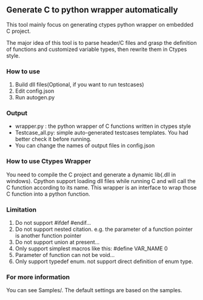 ## Generate C to python wrapper automatically
This tool mainly focus on generating ctypes python wrapper on embedded C project.

The major idea of this tool is to parse header/C files and grasp the definition of functions 
and customized variable types, then rewrite them in Ctypes style.

### How to use
1. Build dll files(Optional, if you want to run testcases)
2. Edit config.json
3. Run autogen.py

### Output
* wrapper.py : the python wrapper of C functions written in ctypes style
* Testcase_all.py: simple auto-generated testcases templates. You had better check it before running. 
* You can change the names of output files in config.json

### How to use Ctypes Wrapper
You need to compile the C project and generate a dynamic lib(.dll in windows).
Cpython support loading dll files while running C and will call the C function according to its name.
This wrapper is an interface to wrap those C function into a python function.

### Limitation
1. Do not support #ifdef #endif...
2. Do not support nested citation. e.g. the parameter of a function pointer is another function pointer
3. Do not support union at present...
4. Only support simplest macros like this: #define VAR_NAME 0
5. Parameter of function can not be void...
6. Only support typedef enum. not support direct definition of enum type.

### For more information
You can see Samples/.
The default settings are based on the samples.

